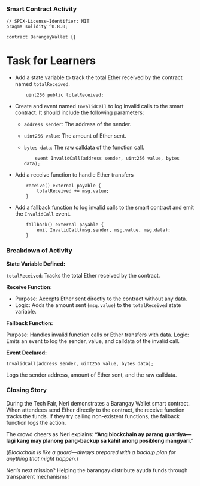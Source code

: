 ### Smart Contract Activity

```solidity
// SPDX-License-Identifier: MIT
pragma solidity ^0.8.0;

contract BarangayWallet {}
```

# Task for Learners

- Add a state variable to track the total Ether received by the contract named `totalReceived`.

  ```solidity
      uint256 public totalReceived;
  ```

- Create and event named `InvalidCall` to log invalid calls to the smart contract. It should include the following parameters:

  - `address sender`: The address of the sender.
  - `uint256 value`: The amount of Ether sent.
  - `bytes data`: The raw calldata of the function call.

    ```solidity
        event InvalidCall(address sender, uint256 value, bytes data);
    ```

- Add a receive function to handle Ether transfers

  ```solidity
      receive() external payable {
          totalReceived += msg.value;
      }
  ```

- Add a fallback function to log invalid calls to the smart contract and emit the `InvalidCall` event.

  ```solidity
      fallback() external payable {
          emit InvalidCall(msg.sender, msg.value, msg.data);
      }
  ```

### Breakdown of Activity

**State Variable Defined:**

`totalReceived`: Tracks the total Ether received by the contract.

**Receive Function:**

- Purpose: Accepts Ether sent directly to the contract without any data.
- Logic: Adds the amount sent (`msg.value`) to the `totalReceived` state variable.

**Fallback Function:**

Purpose: Handles invalid function calls or Ether transfers with data.
Logic: Emits an event to log the sender, value, and calldata of the invalid call.

**Event Declared:**

```solidity
InvalidCall(address sender, uint256 value, bytes data);
```

Logs the sender address, amount of Ether sent, and the raw calldata.

### Closing Story

During the Tech Fair, Neri demonstrates a Barangay Wallet smart contract. When attendees send Ether directly to the contract, the receive function tracks the funds. If they try calling non-existent functions, the fallback function logs the action.

The crowd cheers as Neri explains:
**“Ang blockchain ay parang guardya—lagi kang may planong pang-backup sa kahit anong posibleng mangyari.”**

(_Blockchain is like a guard—always prepared with a backup plan for anything that might happen._)

Neri’s next mission? Helping the barangay distribute ayuda funds through transparent mechanisms!

